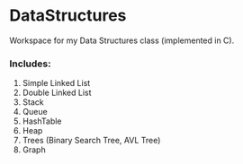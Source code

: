 # DataStructures
Workspace for my Data Structures class (implemented in C).

### Includes: 
1. Simple Linked List 
2. Double Linked List 
3. Stack
4. Queue
5. HashTable
6. Heap
7. Trees (Binary Search Tree, AVL Tree)
8. Graph
